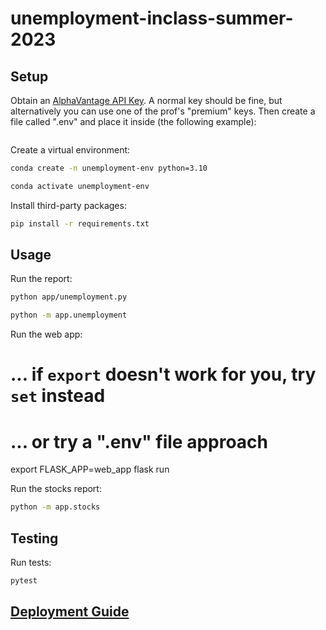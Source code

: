 # unemployment-inclass-summer-2023



## Setup

Obtain an [AlphaVantage API Key](https://www.alphavantage.co/support/#api-key). A normal key should be fine, but alternatively you can use one of the prof's "premium" keys. Then create a file called ".env" and place it inside (the following example):

```ALPHAVANTAGE_API_KEY="_____"

```

Create a virtual environment:

```sh
conda create -n unemployment-env python=3.10
```

```sh
conda activate unemployment-env
```

Install third-party packages:

```sh
pip install -r requirements.txt
```

## Usage

Run the report:

```sh
python app/unemployment.py

python -m app.unemployment
```

Run the web app:
# ... if `export` doesn't work for you, try `set` instead
# ... or try a ".env" file approach
export FLASK_APP=web_app flask run

Run the stocks report:

```sh
python -m app.stocks
```

## Testing

Run tests:

```sh
pytest
```


## [Deployment Guide](/DEPLOYING.md)